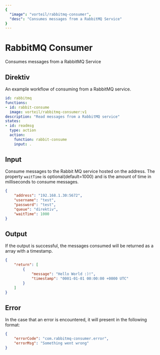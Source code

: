 ```yaml
---
{
  "image": "vorteil/rabbitmq-consumer",
  "desc": "Consumes messages from a RabbitMQ Service"
}
---
```


# RabbitMQ Consumer

Consumes messages from a RabbitMQ Service

## Direktiv

An example workflow of consuming from a RabbitMQ service.

```yaml
id: rabbitmq
functions:
- id: rabbit-consume
  image: vorteil/rabbitmq-consumer:v1
description: "Read messages from a RabbitMQ service"
states:
- id: readmsg
  type: action
  action:
    function: rabbit-consume
    input: .
```

## Input

Consume messages to the Rabbit MQ service hosted on the address. The property `waitTime` is optional(default=1000) and is the amount of time in milliseconds to consume messages.

```json
{
    "address": "192.168.1.30:5672",
    "username": "test",
    "password": "test",
    "queue": "direktiv",
    "waitTime": 1000
}
```

## Output

If the output is successful, the messages consumed will be returned as a array with a timestamp.

```json
{
	"return": [
		{
			"message": "Hello World :)!",
			"timestamp": "0001-01-01 00:00:00 +0000 UTC"
		}
	]
}
```


## Error

In the case that an error is encountered, it will present in the following format:

```json
{
    "errorCode": "com.rabbitmq-consumer.error",
    "errorMsg": "Something went wrong"
}
```
